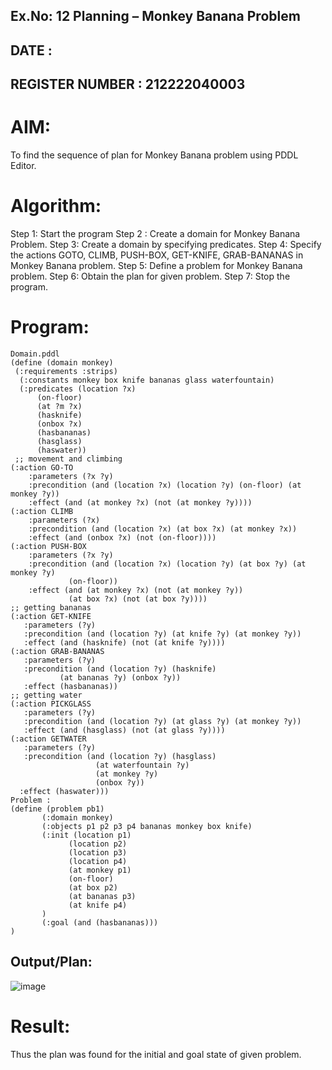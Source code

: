 ## Ex.No: 12 Planning – Monkey Banana Problem
## DATE :
## REGISTER NUMBER : 212222040003
# AIM:
To find the sequence of plan for Monkey Banana problem using PDDL Editor.

# Algorithm:
Step 1: Start the program
Step 2 : Create a domain for Monkey Banana Problem.
Step 3: Create a domain by specifying predicates.
Step 4: Specify the actions GOTO, CLIMB, PUSH-BOX, GET-KNIFE, GRAB-BANANAS in Monkey Banana problem.
Step 5: Define a problem for Monkey Banana problem.
Step 6: Obtain the plan for given problem.
Step 7: Stop the program.

# Program:
```
Domain.pddl
(define (domain monkey)
 (:requirements :strips)
  (:constants monkey box knife bananas glass waterfountain)
  (:predicates (location ?x)
      (on-floor)
      (at ?m ?x)
      (hasknife)
      (onbox ?x)
      (hasbananas)
      (hasglass)
      (haswater))
 ;; movement and climbing
(:action GO-TO
    :parameters (?x ?y)
    :precondition (and (location ?x) (location ?y) (on-floor) (at monkey ?y))
    :effect (and (at monkey ?x) (not (at monkey ?y))))
(:action CLIMB
    :parameters (?x)
    :precondition (and (location ?x) (at box ?x) (at monkey ?x))
    :effect (and (onbox ?x) (not (on-floor))))
(:action PUSH-BOX
    :parameters (?x ?y)
    :precondition (and (location ?x) (location ?y) (at box ?y) (at monkey ?y)
             (on-floor))
    :effect (and (at monkey ?x) (not (at monkey ?y))
             (at box ?x) (not (at box ?y))))
;; getting bananas
(:action GET-KNIFE
   :parameters (?y)
   :precondition (and (location ?y) (at knife ?y) (at monkey ?y))
   :effect (and (hasknife) (not (at knife ?y))))
(:action GRAB-BANANAS
   :parameters (?y)
   :precondition (and (location ?y) (hasknife)
           (at bananas ?y) (onbox ?y))
   :effect (hasbananas))
;; getting water
(:action PICKGLASS
   :parameters (?y)
   :precondition (and (location ?y) (at glass ?y) (at monkey ?y))
   :effect (and (hasglass) (not (at glass ?y))))
(:action GETWATER
   :parameters (?y)
   :precondition (and (location ?y) (hasglass)
                   (at waterfountain ?y)
                   (at monkey ?y)
                   (onbox ?y))
  :effect (haswater)))
Problem :
(define (problem pb1)
       (:domain monkey)
       (:objects p1 p2 p3 p4 bananas monkey box knife)
       (:init (location p1)
             (location p2)
             (location p3)
             (location p4)
             (at monkey p1)
             (on-floor)
             (at box p2)
             (at bananas p3)
             (at knife p4)
       )
       (:goal (and (hasbananas)))
)
```
## Output/Plan:
![image](https://github.com/AGALYARAMESHKUMAR/AI_Lab_2023-24/assets/119394395/6dcb9d16-0225-46db-b588-6a7a4783b6ae)


# Result:
Thus the plan was found for the initial and goal state of given problem.
